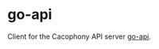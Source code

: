 # go-api

Client for the Cacophony API server
[go-api](https://github.com/TheCacophonyProject/go-api/).